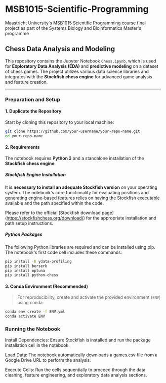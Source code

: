 # MSB1015-Scientific-Programming
Maastricht University's MSB1015 Scientific Programming course final project as part of the Systems Biology and Bioinformatics Master's programme

## Chess Data Analysis and Modeling

This repository contains the Jupyter Notebook `Chess.ipynb`, which is used for **Exploratory Data Analysis (EDA)** and **predictive modeling** on a dataset of chess games. The project utilizes various data science libraries and integrates with the **Stockfish chess engine** for advanced game analysis and feature creation.

---

### Preparation and Setup

#### 1. Duplicate the Repository

Start by cloning this repository to your local machine:

```bash
git clone https://github.com/your-username/your-repo-name.git
cd your-repo-name
```

#### 2. Requirements

The notebook requires **Python 3** and a standalone installation of the **Stockfish chess engine**.

##### Stockfish Engine Installation

It is **necessary to install an adequate Stockfish version** on your operating system. The notebook's core functionality for evaluating positions and generating engine-based features relies on having the Stockfish executable available and the path specified within the code.

Please refer to the official [Stockfish download page] (https://stockfishchess.org/download/) for the appropriate installation and path setup instructions.

##### Python Packages

The following Python libraries are required and can be installed using pip. The notebook's first code cell includes these commands:

```bash
pip install -U ydata-profiling
pip install berserk
pip install optuna
pip install python-chess
```

#### 3. Conda Environment (Recommended)
  > For reproducibility, create and activate the provided environment (`ENV`) using conda:  
  ```bash
  conda env create -f ENV.yml
  conda activate ENV
  ```

### Running the Notebook
Install Dependencies: Ensure Stockfish is installed and run the package installation cell in the notebook.

Load Data: The notebook automatically downloads a games.csv file from a Google Drive URL to perform the analysis.

Execute Cells: Run the cells sequentially to proceed through the data cleaning, feature engineering, and exploratory data analysis sections.
